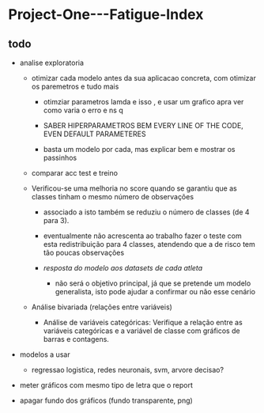 # Project-One---Fatigue-Index

## todo

- analise exploratoria

    - otimizar cada modelo antes da sua aplicacao concreta, com otimizar os paremetros e tudo mais

        - otimziar parametros lamda e isso , e usar um grafico apra ver como varia o erro e ns q

        - SABER HIPERPARAMETROS BEM EVERY LINE OF THE CODE, EVEN DEFAULT PARAMETERES

        - basta um modelo por cada, mas explicar bem e mostrar os passinhos

    - comparar acc test e treino

    - Verificou-se uma melhoria no score quando se garantiu que as classes tinham o mesmo número de observações 

        - associado a isto também se reduziu o número de classes (de 4 para 3).

        - eventualmente não acrescenta ao trabalho fazer o teste com esta redistribuição para 4 classes, atendendo que a de risco tem tão poucas observações

        - *resposta do modelo aos datasets de cada atleta*

            - não será o objetivo principal, já que se pretende um modelo generalista, isto pode ajudar a confirmar ou não esse cenário


   - Análise bivariada (relações entre variáveis)

        - Análise de variáveis categóricas: Verifique a relação entre as variáveis categóricas e a variável de classe com gráficos de barras e contagens.

- modelos a usar

    - regressao logistica, redes neuronais, svm, arvore decisao?

- meter gráficos com mesmo tipo de letra que o report

- apagar fundo dos gráficos (fundo transparente, png)